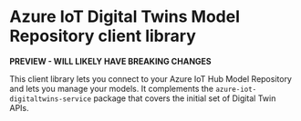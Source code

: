 # Azure IoT Digital Twins Model Repository client library

**PREVIEW - WILL LIKELY HAVE BREAKING CHANGES**

This client library lets you connect to your Azure IoT Hub Model Repository and lets you manage your models.
It complements the `azure-iot-digitaltwins-service` package that covers the initial set of Digital Twin APIs.

